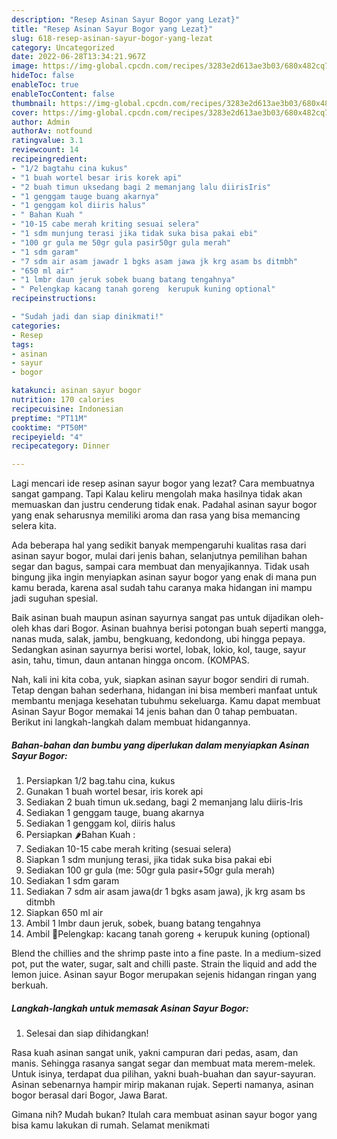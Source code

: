 ```yaml
---
description: "Resep Asinan Sayur Bogor yang Lezat}"
title: "Resep Asinan Sayur Bogor yang Lezat}"
slug: 618-resep-asinan-sayur-bogor-yang-lezat
category: Uncategorized
date: 2022-06-28T13:34:21.967Z
image: https://img-global.cpcdn.com/recipes/3283e2d613ae3b03/680x482cq70/asinan-sayur-bogor-foto-resep-utama.jpg
hideToc: false
enableToc: true
enableTocContent: false
thumbnail: https://img-global.cpcdn.com/recipes/3283e2d613ae3b03/680x482cq70/asinan-sayur-bogor-foto-resep-utama.jpg
cover: https://img-global.cpcdn.com/recipes/3283e2d613ae3b03/680x482cq70/asinan-sayur-bogor-foto-resep-utama.jpg
author: Admin
authorAv: notfound
ratingvalue: 3.1
reviewcount: 14
recipeingredient:
- "1/2 bagtahu cina kukus"
- "1 buah wortel besar iris korek api"
- "2 buah timun uksedang bagi 2 memanjang lalu diirisIris"
- "1 genggam tauge buang akarnya"
- "1 genggam kol diiris halus"
- " Bahan Kuah "
- "10-15 cabe merah kriting sesuai selera"
- "1 sdm munjung terasi jika tidak suka bisa pakai ebi"
- "100 gr gula me 50gr gula pasir50gr gula merah"
- "1 sdm garam"
- "7 sdm air asam jawadr 1 bgks asam jawa jk krg asam bs ditmbh"
- "650 ml air"
- "1 lmbr daun jeruk sobek buang batang tengahnya"
- " Pelengkap kacang tanah goreng  kerupuk kuning optional"
recipeinstructions:

- "Sudah jadi dan siap dinikmati!"
categories:
- Resep
tags:
- asinan
- sayur
- bogor

katakunci: asinan sayur bogor 
nutrition: 170 calories
recipecuisine: Indonesian
preptime: "PT11M"
cooktime: "PT50M"
recipeyield: "4"
recipecategory: Dinner

---
```



Lagi mencari ide resep asinan sayur bogor yang lezat? Cara membuatnya sangat gampang. Tapi Kalau keliru mengolah maka hasilnya tidak akan memuaskan dan justru cenderung tidak enak. Padahal asinan sayur bogor yang enak seharusnya memiliki aroma dan rasa yang bisa memancing selera kita.


Ada beberapa hal yang sedikit banyak mempengaruhi kualitas rasa dari asinan sayur bogor, mulai dari jenis bahan, selanjutnya pemilihan bahan segar dan bagus, sampai cara membuat dan menyajikannya. Tidak usah bingung jika ingin menyiapkan asinan sayur bogor yang enak di mana pun kamu berada, karena asal sudah tahu caranya maka hidangan ini mampu jadi suguhan spesial.

Baik asinan buah maupun asinan sayurnya sangat pas untuk dijadikan oleh-oleh khas dari Bogor. Asinan buahnya berisi potongan buah seperti mangga, nanas muda, salak, jambu, bengkuang, kedondong, ubi hingga pepaya. Sedangkan asinan sayurnya berisi wortel, lobak, lokio, kol, tauge, sayur asin, tahu, timun, daun antanan hingga oncom. (KOMPAS.


Nah, kali ini kita coba, yuk, siapkan asinan sayur bogor sendiri di rumah. Tetap dengan bahan sederhana, hidangan ini bisa memberi manfaat untuk membantu menjaga kesehatan tubuhmu sekeluarga. Kamu dapat membuat Asinan Sayur Bogor memakai 14 jenis bahan dan 0 tahap pembuatan. Berikut ini langkah-langkah dalam membuat hidangannya.

<!--inarticleads1-->

##### Bahan-bahan dan bumbu yang diperlukan dalam menyiapkan Asinan Sayur Bogor:

1. Persiapkan 1/2 bag.tahu cina, kukus
1. Gunakan 1 buah wortel besar, iris korek api
1. Sediakan 2 buah timun uk.sedang, bagi 2 memanjang lalu diiris-Iris
1. Sediakan 1 genggam tauge, buang akarnya
1. Sediakan 1 genggam kol, diiris halus
1. Persiapkan  🌶️Bahan Kuah :
1. Sediakan 10-15 cabe merah kriting (sesuai selera)
1. Siapkan 1 sdm munjung terasi, jika tidak suka bisa pakai ebi
1. Sediakan 100 gr gula (me: 50gr gula pasir+50gr gula merah)
1. Sediakan 1 sdm garam
1. Sediakan 7 sdm air asam jawa(dr 1 bgks asam jawa), jk krg asam bs ditmbh
1. Siapkan 650 ml air
1. Ambil 1 lmbr daun jeruk, sobek, buang batang tengahnya
1. Ambil  🥜Pelengkap: kacang tanah goreng + kerupuk kuning (optional)


Blend the chillies and the shrimp paste into a fine paste. In a medium-sized pot, put the water, sugar, salt and chilli paste. Strain the liquid and add the lemon juice. Asinan sayur Bogor merupakan sejenis hidangan ringan yang berkuah. 

<!--inarticleads2-->

##### Langkah-langkah untuk memasak Asinan Sayur Bogor:


1. Selesai dan siap dihidangkan!

Rasa kuah asinan sangat unik, yakni campuran dari pedas, asam, dan manis. Sehingga rasanya sangat segar dan membuat mata merem-melek. Untuk isinya, terdapat dua pilihan, yakni buah-buahan dan sayur-sayuran. Asinan sebenarnya hampir mirip makanan rujak. Seperti namanya, asinan bogor berasal dari Bogor, Jawa Barat. 

Gimana nih? Mudah bukan? Itulah cara membuat asinan sayur bogor yang bisa kamu lakukan di rumah. Selamat menikmati
